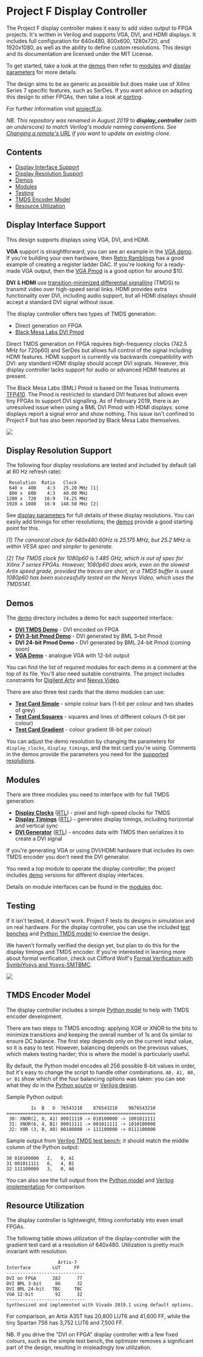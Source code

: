 # Project F Display Controller

The Project F display controller makes it easy to add video output to FPGA projects. It's written in Verilog and supports VGA, DVI, and HDMI displays. It includes full configuration for 640x480, 800x600, 1280x720, and 1920x1080, as well as the ability to define custom resolutions. This design and its documentation are licensed under the MIT License.

To get started, take a look at the [demos](#demos) then refer to [modules](doc/modules.md) and [display parameters](doc/display-params.md) for more details.

The design aims to be as generic as possible but does make use of Xilinx Series 7 specific features, such as SerDes. If you want advice on adapting this design to other FPGAs, then take a look at [porting](doc/porting.md).

For further information visit [projectf.io](https://projectf.io).

_NB. This repository was renamed in August 2019 to **display_controller** (with an underscore) to match Verilog's module naming conventions. See [Changing a remote's URL](https://help.github.com/en/articles/changing-a-remotes-url) if you want to update an existing clone._

## Contents

- [Display Interface Support](#display-interface-support)
- [Display Resolution Support](#display-resolution-support)
- [Demos](#demos)
- [Modules](#modules)
- [Testing](#testing)
- [TMDS Encoder Model](#tmds-encoder-model)
- [Resource Utilization](#resource-utilization)


## Display Interface Support
This design supports displays using VGA, DVI, and HDMI.

**VGA** support is straightforward; you can see an example in the [VGA demo](rtl/demo/display_demo_vga.v). If you're building your own hardware, then [Retro Ramblings](http://retroramblings.net/?p=190) has a good example of creating a register ladder DAC. If you're looking for a ready-made VGA output, then the [VGA Pmod](https://reference.digilentinc.com/reference/pmod/pmodvga/start) is a good option for around $10.

**DVI** & **HDMI** use [transition-minimized differential signalling](https://en.wikipedia.org/wiki/Transition-minimized_differential_signaling) (TMDS) to transmit video over high-speed serial links. HDMI provides extra functionality over DVI, including audio support, but all HDMI displays should accept a standard DVI signal without issue.

The display controller offers two types of TMDS generation:

* Direct generation on FPGA
* [Black Mesa Labs DVI Pmod](https://blackmesalabs.wordpress.com/2017/12/15/bml-hdmi-video-for-fpgas-over-pmod/)

Direct TMDS generation on FPGA requires high-frequency clocks (742.5 MHz for 720p60) and SerDes but allows full control of the signal including HDMI features. HDMI support is currently via backwards compatibility with DVI: any standard HDMI display should accept DVI signals. However, this display controller lacks support for audio or advanced HDMI features at present.

The Black Mesa Labs (BML) Pmod is based on the Texas Instruments [TFP410](http://www.ti.com/product/TFP410). The Pmod is restricted to standard DVI features but allows even tiny FPGAs to support DVI signalling. As of February 2019, there is an unresolved issue when using a BML DVI Pmod with HDMI displays: some displays report a signal error and show nothing. This issue isn't confined to Project F but has also been reported by Black Mesa Labs themselves.

![](doc/display-pmods.jpg?raw=true "")


## Display Resolution Support
The following four display resolutions are tested and included by default (all at 60 Hz refresh rate):

     Resolution  Ratio   Clock
     640 x  480    4:3   25.20 MHz [1]
     800 x  600    4:3   40.00 MHz
    1280 x  720   16:9   74.25 MHz
    1920 x 1080   16:9  148.50 MHz [2]

See [display parameters](doc/display-params.md) for full details of these display resolutions. You can easily add timings for other resolutions; the [demos](#demos) provide a good starting point for this.

_[1] The canonical clock for 640x480 60Hz is 25.175 MHz, but 25.2 MHz is within VESA spec and simpler to generate._

_[2] The TMDS clock for 1080p60 is 1.485 GHz, which is out of spec for Xilinx 7 series FPGAs. However, 1080p60 does work, even on the slowest Artix speed grade, provided the traces are short, or a TMDS buffer is used. 1080p60 has been successfully tested on the Nexys Video, which uses the TMDS141._


## Demos
The [demo](rtl/demo) directory includes a demo for each supported interface:

* **[DVI TMDS Demo](rtl/demo/display_demo_dvi.v)** - DVI encoded on FPGA
* **[DVI 3-bit Pmod Demo](rtl/demo/display_demo_dvi_pmod3.v)** - DVI generated by BML 3-bit Pmod
* **DVI 24-bit Pmod Demo** - DVI generated by BML 24-bit Pmod (coming soon)
* **[VGA Demo](rtl/demo/display_demo_vga.v)** - analogue VGA with 12-bit output

You can find the list of required modules for each demo in a comment at the top of its file. You'll also need suitable constraints. The project includes constraints for [Digilent Arty](constraints/arty.xdc) and [Nexys Video](constraints/nexys_video.xdc).

There are also three test cards that the demo modules can use:

* **[Test Card Simple](rtl/demo/test_card_simple.v)** - simple colour bars (1-bit per colour and two shades of grey)
* **[Test Card Squares](rtl/demo/test_card_squares.v)** - squares and lines of different colours (1-bit per colour)
* **[Test Card Gradient](rtl/demo/test_card_gradient.v)** - colour gradient (8-bit per colour)

You can adjust the demo resolution by changing the parameters for `display_clocks`, `display_timings`, and the test card you're using. Comments in the demos provide the parameters you need for the [supported resolutions](#display-resolution-support).


## Modules

There are three modules you need to interface with for full TMDS generation:

* **[Display Clocks](doc/modules.md#display-clocks)** ([RTL](rtl/display_clocks.v)) - pixel and high-speed clocks for TMDS
* **[Display Timings](doc/modules.md#display-timings)** ([RTL](rtl/display_timings.v)) - generates display timings, including horizontal and vertical sync
* **[DVI Generator](doc/modules.md#dvi-generator)** ([RTL](rtl/dvi_generator.v)) - encodes data with TMDS then serializes it to create a DVI signal

If you're generating VGA or using DVI/HDMI hardware that includes its own TMDS encoder you don't need the DVI generator.

You need a _top_ module to operate the display controller; the project includes [demo](rtl/demo) versions for different display interfaces.

Details on module interfaces can be found in the [modules](doc/modules.md) doc.


## Testing

If it isn't tested, it doesn't work. Project F tests its designs in simulation and on real hardware. For the display controller, you can use the included [test benches](rtl/test) and [Python TMDS model](#tmds-encoder-model) to exercise the design.

We haven't formally verified the design yet, but plan to do this for the display timings and TMDS encoder. If you're interested in learning more about formal verification, check out Clifford Wolf's [Formal Verification with SymbiYosys and Yosys-SMTBMC](http://www.clifford.at/papers/2017/smtbmc-sby/).

![](doc/tmds-serializer-waveform.png?raw=true "")

## TMDS Encoder Model
The display controller includes a simple [Python model](model/tmds.py) to help with TMDS encoder development.

There are two steps to TMDS encoding: applying XOR or XNOR to the bits to minimize transitions and keeping the overall number of 1s and 0s similar to ensure DC balance. The first step depends only on the current input value, so it is easy to test. However, balancing depends on the previous values, which makes testing harder; this is where the model is particularly useful.

By default, the Python model encodes all 256 possible 8-bit values in order, but it's easy to change the script to handle other combinations. `A0, A1, B0, or B1` show which of the four balancing options was taken: you can see what they do in the [Python source](model/tmds.py) or [Verilog design](rtl/tmds_encoder_dvi.v).

Sample Python output:

             1s  B   O  76543210    876543210    9876543210
    =======================================================
     30: XNOR(2, 0, A1) 00011110 -> 010100000 -> 1001011111
     31: XNOR(6, 4, B1) 00011111 -> 001011111 -> 1010100000
     32: XOR (3, 0, A0) 00100000 -> 111100000 -> 0111100000

Sample output from [Verilog TMDS test bench](rtl/test/tmds_encoder_dvi_tb.v); it should match the middle column of the Python output:

    30 010100000   2,   0, A1
    31 001011111   6,   4, B1
    32 111100000   3,   0, A0

You can also see the full output from the [Python model](model/tmds-test-python.txt) and [Verilog implementation](model/tmds-test-verilog.txt) for comparison.


## Resource Utilization
The display controller is lightweight, fitting comfortably into even small FPGAs.

The following table shows utilization of the display-controller with the gradient test card at a resolution of 640x480. Utilization is pretty much invariant with resolution.

                       Artix-7
    Interface        LUT     FF
    -----------------------------
    DVI on FPGA      282      77
    DVI BML 3-bit     86      32
    DVI BML 24-bit   TBC     TBC
    VGA 12-bit        92      32
    -----------------------------
    Synthesized and implemented with Vivado 2019.1 using default options.

For comparison, an Artix A35T has 20,800 LUT6 and 41,600 FF, while the tiny Spartan 7S6 has 3,752 LUT6 and 7,500 FF.

NB. If you drive the "DVI on FPGA" display controller with a few fixed colours, such as the simple test bench, the optimizer removes a significant part of the design, resulting in misleadingly low utilization.
